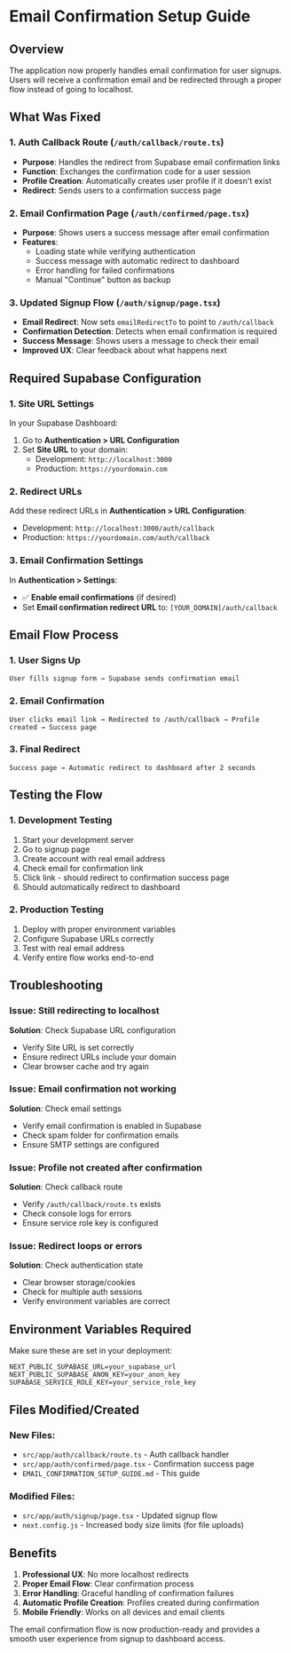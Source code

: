 # Email Confirmation Setup Guide

## Overview
The application now properly handles email confirmation for user signups. Users will receive a confirmation email and be redirected through a proper flow instead of going to localhost.

## What Was Fixed

### 1. Auth Callback Route (`/auth/callback/route.ts`)
- **Purpose**: Handles the redirect from Supabase email confirmation links
- **Function**: Exchanges the confirmation code for a user session
- **Profile Creation**: Automatically creates user profile if it doesn't exist
- **Redirect**: Sends users to a confirmation success page

### 2. Email Confirmation Page (`/auth/confirmed/page.tsx`)
- **Purpose**: Shows users a success message after email confirmation
- **Features**: 
  - Loading state while verifying authentication
  - Success message with automatic redirect to dashboard
  - Error handling for failed confirmations
  - Manual "Continue" button as backup

### 3. Updated Signup Flow (`/auth/signup/page.tsx`)
- **Email Redirect**: Now sets `emailRedirectTo` to point to `/auth/callback`
- **Confirmation Detection**: Detects when email confirmation is required
- **Success Message**: Shows users a message to check their email
- **Improved UX**: Clear feedback about what happens next

## Required Supabase Configuration

### 1. Site URL Settings
In your Supabase Dashboard:
1. Go to **Authentication > URL Configuration**
2. Set **Site URL** to your domain:
   - Development: `http://localhost:3000`
   - Production: `https://yourdomain.com`

### 2. Redirect URLs
Add these redirect URLs in **Authentication > URL Configuration**:
- Development: `http://localhost:3000/auth/callback`
- Production: `https://yourdomain.com/auth/callback`

### 3. Email Confirmation Settings
In **Authentication > Settings**:
- ✅ **Enable email confirmations** (if desired)
- Set **Email confirmation redirect URL** to: `[YOUR_DOMAIN]/auth/callback`

## Email Flow Process

### 1. User Signs Up
```
User fills signup form → Supabase sends confirmation email
```

### 2. Email Confirmation
```
User clicks email link → Redirected to /auth/callback → Profile created → Success page
```

### 3. Final Redirect
```
Success page → Automatic redirect to dashboard after 2 seconds
```

## Testing the Flow

### 1. Development Testing
1. Start your development server
2. Go to signup page
3. Create account with real email address
4. Check email for confirmation link
5. Click link - should redirect to confirmation success page
6. Should automatically redirect to dashboard

### 2. Production Testing
1. Deploy with proper environment variables
2. Configure Supabase URLs correctly
3. Test with real email address
4. Verify entire flow works end-to-end

## Troubleshooting

### Issue: Still redirecting to localhost
**Solution**: Check Supabase URL configuration
- Verify Site URL is set correctly
- Ensure redirect URLs include your domain
- Clear browser cache and try again

### Issue: Email confirmation not working
**Solution**: Check email settings
- Verify email confirmation is enabled in Supabase
- Check spam folder for confirmation emails
- Ensure SMTP settings are configured

### Issue: Profile not created after confirmation
**Solution**: Check callback route
- Verify `/auth/callback/route.ts` exists
- Check console logs for errors
- Ensure service role key is configured

### Issue: Redirect loops or errors
**Solution**: Check authentication state
- Clear browser storage/cookies
- Check for multiple auth sessions
- Verify environment variables are correct

## Environment Variables Required

Make sure these are set in your deployment:
```
NEXT_PUBLIC_SUPABASE_URL=your_supabase_url
NEXT_PUBLIC_SUPABASE_ANON_KEY=your_anon_key
SUPABASE_SERVICE_ROLE_KEY=your_service_role_key
```

## Files Modified/Created

### New Files:
- `src/app/auth/callback/route.ts` - Auth callback handler
- `src/app/auth/confirmed/page.tsx` - Confirmation success page
- `EMAIL_CONFIRMATION_SETUP_GUIDE.md` - This guide

### Modified Files:
- `src/app/auth/signup/page.tsx` - Updated signup flow
- `next.config.js` - Increased body size limits (for file uploads)

## Benefits

1. **Professional UX**: No more localhost redirects
2. **Proper Email Flow**: Clear confirmation process
3. **Error Handling**: Graceful handling of confirmation failures
4. **Automatic Profile Creation**: Profiles created during confirmation
5. **Mobile Friendly**: Works on all devices and email clients

The email confirmation flow is now production-ready and provides a smooth user experience from signup to dashboard access. 